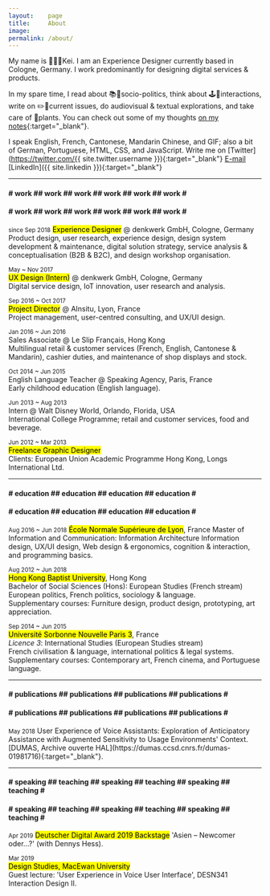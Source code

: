 ```yaml
---
layout:    page
title:     About
image: 
permalink: /about/
---
```


My name is 👨🏻‍💻Kei. I am an Experience Designer currently based in Cologne, Germany. I work predominantly for designing digital services & products.

In my spare time, I read about 📚📰socio-politics, think about 🕹🔀interactions, write on ✏️💬current issues, do audiovisual & textual explorations, and take care of 🌵plants. You can check out some of my thoughts [on my notes](https://notes.keikhcheung.com){:target="_blank"}.

I speak English, French, Cantonese, Mandarin Chinese, and GIF; also a bit of German, Portuguese, HTML, CSS, and JavaScript. Write me on [Twitter](https://twitter.com/{{ site.twitter.username }}){:target="_blank"} [E-mail](mailto:kei.khcheung@gmail.com) [LinkedIn]({{ site.linkedin }}){:target="_blank"}

-------

<div class="marquee">
<div class="marquee--content">
<h4 class="item-collection-1">
# work ## work ## work ## work ## work ## work #</h4><h4 class="item-collection-2"># work ## work ## work ## work ## work ## work #</h4>
</div>
</div>
<small>since Sep 2018</small>  
<mark>Experience Designer</mark> @ denkwerk GmbH, Cologne, Germany  
<span class="extras">Product design, user research, experience design, design system development & maintenance, digital solution strategy, service analysis & conceptualisation (B2B & B2C), and design workshop organisation.</span>

<small>May ~ Nov 2017</small>  
<mark>UX Design (Intern)</mark> @ denkwerk GmbH, Cologne, Germany  
<span class="extras">Digital service design, IoT innovation, user research and analysis.</span>

<small>Sep 2016 ~ Oct 2017</small>  
<mark>Project Director</mark> @ AInsitu, Lyon, France  
<span class="extras">Project management, user-centred consulting, and UX/UI design.</span>

<small>Jan 2016 ~ Jun 2016</small>  
Sales Associate @ Le Slip Français, Hong Kong  
<span class="extras">Multilingual retail & customer services (French, English, Cantonese & Mandarin), cashier duties, and maintenance of shop displays and stock.</span>

<small>Oct 2014 ~ Jun 2015</small>  
English Language Teacher @ Speaking Agency, Paris, France  
<span class="extras">Early childhood education (English language).</span>

<small>Jun 2013 ~ Aug 2013</small>  
Intern @ Walt Disney World, Orlando, Florida, USA  
<span class="extras">International College Programme; retail and customer services, food and beverage.</span>

<small>Jun 2012 ~ Mar 2013</small>  
<mark>Freelance Graphic Designer</mark>  
Clients: European Union Academic Programme Hong Kong, Longs International Ltd.

-------

<div class="marquee">
<div class="marquee--content">
<h4 class="item-collection-1">
# education ## education ## education ## education #</h4><h4 class="item-collection-2"># education ## education ## education ## education #</h4>
</div>
</div>
<small>Aug 2016 ~ Jun 2018</small>  
<mark>École Normale Supérieure de Lyon</mark>, France  
Master of Information and Communication: Information Architecture  
<span class="extras">Information design, UX/UI design, Web design & ergonomics, cognition & interaction, and programming basics.</span>

<small>Aug 2012 ~ Jun 2018</small>  
<mark>Hong Kong Baptist University</mark>, Hong Kong  
Bachelor of Social Sciences (Hons): European Studies (French stream)  
<span class="extras">European politics, French politics, sociology & language.  
Supplementary courses: Furniture design, product design, prototyping, art appreciation.</span>

<small>Sep 2014 ~ Jun 2015</small>  
<mark>Université Sorbonne Nouvelle Paris 3</mark>, France  
<i>Licence 3</i>: International Studies (European Studies stream)  
<span class="extras">French civilisation & language, international politics & legal systems.  
Supplementary courses: Contemporary art, French cinema, and Portuguese language.</span>

-------

<div class="marquee">
<div class="marquee--content">
<h4 class="item-collection-1">
# publications ## publications ## publications ## publications #</h4><h4 class="item-collection-2"># publications ## publications ## publications ## publications #</h4>
</div>
</div>
<small>May 2018</small>  
User Experience of Voice Assistants: Exploration of Anticipatory Assistance with Augmented Sensitivity to Usage Environments' Context. [DUMAS, Archive ouverte HAL](https://dumas.ccsd.cnrs.fr/dumas-01981716){:target="_blank"}.

-------

<div class="marquee">
<div class="marquee--content">
<h4 class="item-collection-1">
# speaking ## teaching ## speaking ## teaching ## speaking ## teaching #</h4><h4 class="item-collection-2"># speaking ## teaching ## speaking ## teaching ## speaking ## teaching #</h4>
</div>
</div>
<small>Apr 2019</small>  
<mark>Deutscher Digital Award 2019 Backstage</mark>  
'Asien – Newcomer oder…?' (with Dennys Hess).

<small>Mar 2019</small>  
<mark>Design Studies, MacEwan University</mark>  
Guest lecture: 'User Experience in Voice User Interface', DESN341 Interaction Design II.